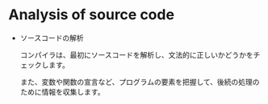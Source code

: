 # Analysis of source code

- ソースコードの解析
    
    コンパイラは、最初にソースコードを解析し、文法的に正しいかどうかをチェックします。
    
    また、変数や関数の宣言など、プログラムの要素を把握して、後続の処理のために情報を収集します。